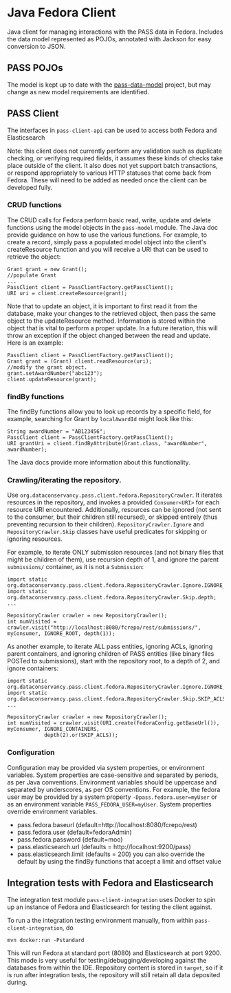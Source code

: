 # Java Fedora Client 
Java client for managing interactions with the PASS data in Fedora. Includes the data model represented as POJOs, annotated with Jackson for easy conversion to JSON.

## PASS POJOs
The model is kept up to date with the [pass-data-model](https://github.com/OA-PASS/pass-data-model) project, but may change as new model requirements are identified.

## PASS Client
The interfaces in `pass-client-api` can be used to access both Fedora and Elasticsearch

Note: this client does not currently perform any validation such as duplicate checking, or verifying required fields, it assumes these kinds of checks take place outside of the client. It also does not yet support batch transactions, or respond appropriately to various HTTP statuses that come back from Fedora. These will need to be added as needed once the client can be developed fully.

### CRUD functions
The CRUD calls for Fedora perform basic read, write, update and delete functions using the model objects in the `pass-model` module. The Java doc provide guidance on how to use the various functions. For example, to create a record, simply pass a populated model object into the client's createResource function and you will receive a URI that can be used to retrieve the object:
```
Grant grant = new Grant();
//populate Grant
...
PassClient client = PassClientFactory.getPassClient();
URI uri = client.createResource(grant);
```

Note that to update an object, it is important to first read it from the database, make your changes to the retrieved object, then pass the same object to the updateResource method. Information is stored within the object that is vital to perform a proper update. In a future iteration, this will throw an exception if the object changed between the read and update. Here is an example:
```
PassClient client = PassClientFactory.getPassClient();
Grant grant = (Grant) client.readResource(uri);
//modify the grant object.
grant.setAwardNumber("abc123");
client.updateResource(grant);

```

### findBy functions

The findBy functions allow you to look up records by a specific field, for example, searching for Grant by `localAwardId` might look like this:
```
String awardNumber = "AB123456";
PassClient client = PassClientFactory.getPassClient();
URI grantUri = client.findByAttribute(Grant.class, "awardNumber", awardNumber);
```
The Java docs provide more information about this functionality.

### Crawling/iterating the repository.

Use `org.dataconservancy.pass.client.fedora.RepositoryCrawler`.  It iterates resources in the repository, and invokes a provided `Consumer<URI>` for each resource URI encountered.  Additionally, resources can be ignored (not sent to the consumer, but their children still recursed), or skipped entirely (thus preventing recursion to their children).  `RepositoryCrawler.Ignore` and `RepositoryCrawler.Skip` classes have useful predicates for skipping or ignoring resources.

For example, to iterate ONLY submission resources (and not binary files that might be children of them), use recursion depth of 1, and ignore the parent `submissions/` container, as it is not a `Submission`:

    import static org.dataconservancy.pass.client.fedora.RepositoryCrawler.Ignore.IGNORE_ROOT;
    import static org.dataconservancy.pass.client.fedora.RepositoryCrawler.Skip.depth;
    ...
     
    RepositoryCrawler crawler = new RepositoryCrawler();
    int numVisited = crawler.visit("http://localhost:8080/fcrepo/rest/submissions/", myConsumer, IGNORE_ROOT, depth(1));
    
As another example, to iterate ALL pass entities, ignoring ACLs,  ignoring parent containers, and ignoring children of PASS entities (like binary files POSTed to submissions), start with the repository root, to a depth of 2, and ignore containers:

    import static org.dataconservancy.pass.client.fedora.RepositoryCrawler.Ignore.IGNORE_CONTAINERS;
    import static org.dataconservancy.pass.client.fedora.RepositoryCrawler.Skip.SKIP_ACLS;
    ...
    
    RepositoryCrawler crawler = new RepositoryCrawler();
    int numVisited = crawler.visit(URI.create(FedoraConfig.getBaseUrl()), myConsumer, IGNORE_CONTAINERS,
                depth(2).or(SKIP_ACLS));


### Configuration
Configuration may be provided via system properties, or environment variables.  System properties are case-sensitive and separated by periods, as per Java conventions.
Environment variables should be uppercase and separated by underscores, as per OS conventions.  For example, the fedora user may be provided by 
a system property `-Dpass.fedora.user=myUser` or as an environment variable `PASS_FEDORA_USER=myUser`.  System properties override environment variables. 

* pass.fedora.baseurl (default=http://localhost:8080/fcrepo/rest)
* pass.fedora.user (default=fedoraAdmin)
* pass.fedora.password (default=moo)
* pass.elasticsearch.url (defaults = http://localhost:9200/pass)
* pass.elasticsearch.limit (defaults = 200) you can also override the default by using the findBy functions that accept a limit and offset value

## Integration tests with Fedora and Elasticsearch

The integration test module `pass-client-integration` uses Docker to spin up an instance of Fedora and Elasticsearch for testing the client against.

To run a the integration testing environment manually, from within `pass-client-integration`, do

    mvn docker:run -Pstandard

This will run Fedora at standard port (8080) and Elasticsearch at port 9200. This mode is very useful for testing/debugging/developing against the databases from within the IDE.   Repository content is stored in `target`, so if it is run after integration tests, the repository will still retain all data deposited during.
